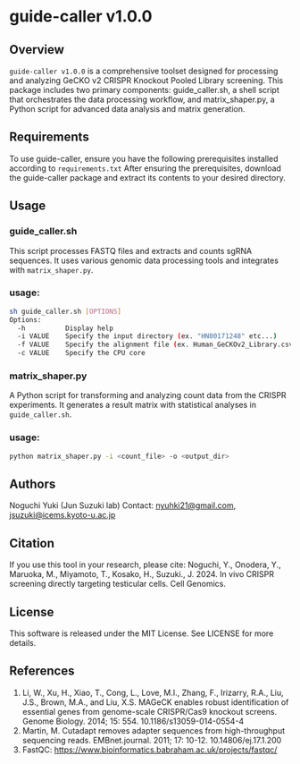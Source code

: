 # guide-caller v1.0.0
## Overview
`guide-caller v1.0.0` is a comprehensive toolset designed for processing and analyzing GeCKO v2 CRISPR Knockout Pooled Library screening.
This package includes two primary components: guide_caller.sh, a shell script that orchestrates the data processing workflow, 
and matrix_shaper.py, a Python script for advanced data analysis and matrix generation.

## Requirements
To use guide-caller, ensure you have the following prerequisites installed according to `requirements.txt`
After ensuring the prerequisites, download the guide-caller package and extract its contents to your desired directory.

## Usage
### guide_caller.sh
This script processes FASTQ files and extracts and counts sgRNA sequences. It uses various genomic data processing tools and integrates with `matrix_shaper.py`.

### usage:
```bash
sh guide_caller.sh [OPTIONS]
Options:
  -h          Display help
  -i VALUE    Specify the input directory (ex. "HN00171248" etc...)
  -f VALUE    Specify the alignment file (ex. Human_GeCKOv2_Library.csv)
  -c VALUE    Specify the CPU core
```
### matrix_shaper.py
A Python script for transforming and analyzing count data from the CRISPR experiments. It generates a result matrix with statistical analyses in `guide_caller.sh`.

### usage:
```bash
python matrix_shaper.py -i <count_file> -o <output_dir>
```

## Authors
Noguchi Yuki (Jun Suzuki lab)
Contact: nyuhki21@gmail.com, jsuzuki@icems.kyoto-u.ac.jp

## Citation
If you use this tool in your research, please cite:
Noguchi, Y., Onodera, Y., Maruoka, M., Miyamoto, T., Kosako, H., Suzuki., J. 2024. In vivo CRISPR screening directly targeting testicular cells. Cell Genomics.

## License
This software is released under the MIT License. See LICENSE for more details.

## References
1. Li, W., Xu, H., Xiao, T., Cong, L., Love, M.I., Zhang, F., Irizarry, R.A., Liu, J.S., Brown, M.A., and Liu, X.S. MAGeCK enables robust identification of essential genes from genome-scale CRISPR/Cas9 knockout screens. Genome Biology. 2014; 15: 554. 10.1186/s13059-014-0554-4
2. Martin, M. Cutadapt removes adapter sequences from high-throughput sequencing reads. EMBnet.journal. 2011; 17: 10-12. 10.14806/ej.17.1.200
3. FastQC: https://www.bioinformatics.babraham.ac.uk/projects/fastqc/
